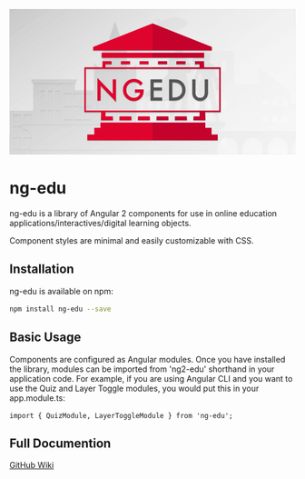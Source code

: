 ![alt text](https://raw.githubusercontent.com/UNLV-Online-Education/ng-edu/master/ng-edu.jpg)


# ng-edu
ng-edu is a library of Angular 2 components for use in online education applications/interactives/digital learning objects.

Component styles are minimal and easily customizable with CSS.

## Installation
ng-edu is available on npm:
```bash
npm install ng-edu --save
```

## Basic Usage
Components are configured as Angular modules.  Once you have installed the library, modules can be imported from 'ng2-edu' shorthand in your application code.  For example, if you are using Angular CLI and you want to use the Quiz and Layer Toggle modules, you would put this in your app.module.ts:

```
import { QuizModule, LayerToggleModule } from 'ng-edu';
```

## Full Documention
[GitHub Wiki](https://github.com/UNLV-Online-Education/ng-edu/wiki)